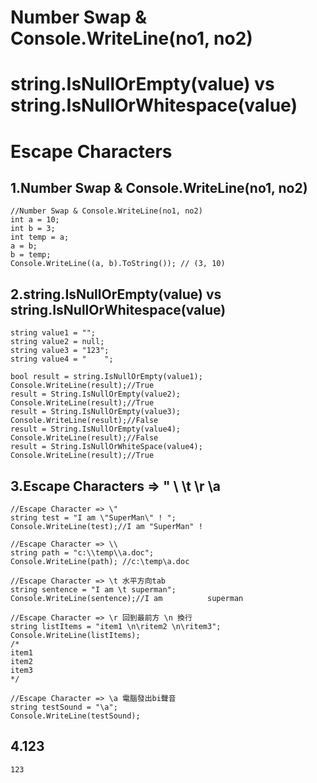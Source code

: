 # Number Swap & Console.WriteLine(no1, no2)
# string.IsNullOrEmpty(value) vs string.IsNullOrWhitespace(value)
# Escape Characters

## 1.Number Swap & Console.WriteLine(no1, no2)
```
//Number Swap & Console.WriteLine(no1, no2)
int a = 10;
int b = 3;
int temp = a;
a = b;
b = temp;
Console.WriteLine((a, b).ToString()); // (3, 10)
```

## 2.string.IsNullOrEmpty(value) vs string.IsNullOrWhitespace(value)
```
string value1 = "";
string value2 = null;
string value3 = "123";
string value4 = "    ";

bool result = string.IsNullOrEmpty(value1);
Console.WriteLine(result);//True
result = String.IsNullOrEmpty(value2);
Console.WriteLine(result);//True
result = String.IsNullOrEmpty(value3);
Console.WriteLine(result);//False
result = String.IsNullOrEmpty(value4);
Console.WriteLine(result);//False
result = String.IsNullOrWhiteSpace(value4);
Console.WriteLine(result);//True
```

## 3.Escape Characters => \" \\ \t \r \a
```
//Escape Character => \"
string test = "I am \"SuperMan\" ! ";
Console.WriteLine(test);//I am "SuperMan" !

//Escape Character => \\
string path = "c:\\temp\\a.doc";
Console.WriteLine(path); //c:\temp\a.doc

//Escape Character => \t 水平方向tab
string sentence = "I am \t superman";
Console.WriteLine(sentence);//I am          superman

//Escape Character => \r 回到最前方 \n 換行
string listItems = "item1 \n\ritem2 \n\ritem3";
Console.WriteLine(listItems);
/*
item1
item2
item3
*/

//Escape Character => \a 電腦發出bi聲音
string testSound = "\a";
Console.WriteLine(testSound);

```

## 4.123
```
123
```
